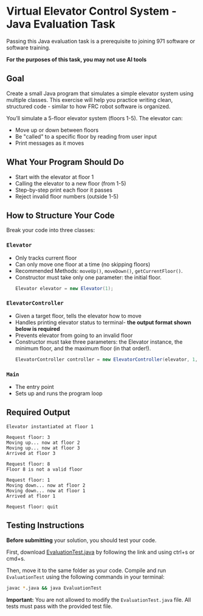 # Virtual Elevator Control System - Java Evaluation Task

Passing this Java evaluation task is a prerequisite to joining 971 software or software training.

**For the purposes of this task, you may not use AI tools**

## Goal

Create a small Java program that simulates a simple elevator system using multiple classes.
This exercise will help you practice writing clean, structured code - similar to how FRC robot software is organized.

You’ll simulate a 5-floor elevator system (floors 1-5). The elevator can:

- Move up or down between floors
- Be "called" to a specific floor by reading from user input
- Print messages as it moves

## What Your Program Should Do

- Start with the elevator at floor 1
- Calling the elevator to a new floor (from 1-5)
- Step-by-step print each floor it passes
- Reject invalid floor numbers (outside 1-5)

## How to Structure Your Code

Break your code into three classes:

### `Elevator`

- Only tracks current floor
- Can only move one floor at a time (no skipping floors)
- Recommended Methods: `moveUp()`, `moveDown()`, `getCurrentFloor()`.
- Constructor must take only one parameter: the initial floor.
  ```java
  Elevator elevator = new Elevator(1);
  ```

### `ElevatorController`

- Given a target floor, tells the elevator how to move
- Handles printing elevator status to terminal- **the output format shown below is required**
- Prevents elevator from going to an invalid floor
- Constructor must take three parameters: the Elevator instance, the minimum floor, and the maximum floor (in that order!).
  ```java
  ElevatorController controller = new ElevatorController(elevator, 1, 5);
  ```

### `Main`

- The entry point
- Sets up and runs the program loop

## Required Output

```
Elevator instantiated at floor 1

Request floor: 3
Moving up... now at floor 2
Moving up... now at floor 3
Arrived at floor 3

Request floor: 8
Floor 8 is not a valid floor

Request floor: 1
Moving down... now at floor 2
Moving down... now at floor 1
Arrived at floor 1

Request floor: quit
```

## Testing Instructions

**Before submitting** your solution, you should test your code. 

First, download [EvaluationTest.java](https://raw.githubusercontent.com/frc971/training-2025/refs/heads/main/tasks/java-evaluation/EvaluationTest.java?token=GHSAT0AAAAAADGP5OAHS7XKDUCVQPBODVCW2DDODJQ) by following the link and using ctrl+s or cmd+s.

Then, move it to the same folder as your code. Compile and run `EvaluationTest` using the following commands in your terminal:

```sh
javac *.java && java EvaluationTest
```

**Important:** You are not allowed to modify the `EvaluationTest.java` file. All tests must pass with the provided test file.
